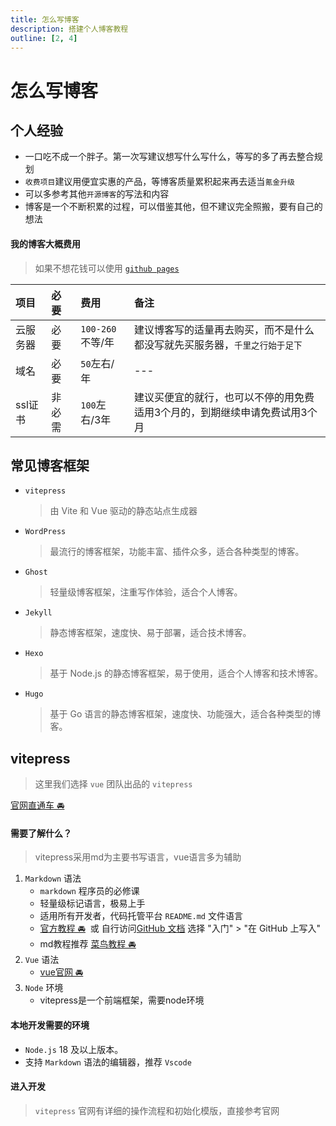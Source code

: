 ```yaml
---
title: 怎么写博客
description: 搭建个人博客教程
outline: [2, 4]
---
```


# 怎么写博客

## 个人经验
* 一口吃不成一个胖子。第一次写建议想写什么写什么，等写的多了再去整合规划
* `收费项目`建议用便宜实惠的产品，等博客质量累积起来再去适当`氪金升级`
* 可以多参考其他`开源博客`的写法和内容
* 博客是一个不断积累的过程，可以借鉴其他，但不建议完全照搬，要有自己的想法

#### 我的博客大概费用

> 如果不想花钱可以使用 [`github pages`](/other/blog/up/usePage.html)

| 项目 | 必要 | 费用 | 备注 |
| :--- | :--- | :--- | :--- |
| 云服务器 | 必要 | `100-260`不等/年 | 建议博客写的适量再去购买，而不是什么都没写就先买服务器，`千里之行始于足下` |
| 域名 | 必要 | `50`左右/年 | --- |
| ssl证书 | 非必需 | `100`左右/3年 | 建议买便宜的就行，也可以不停的用免费适用3个月的，到期继续申请免费试用3个月 |

## 常见博客框架

* `vitepress`
    > 由 Vite 和 Vue 驱动的静态站点生成器
* `WordPress`
    > 最流行的博客框架，功能丰富、插件众多，适合各种类型的博客。
* `Ghost`
    > 轻量级博客框架，注重写作体验，适合个人博客。
* `Jekyll`
    > 静态博客框架，速度快、易于部署，适合技术博客。
* `Hexo`
    > 基于 Node.js 的静态博客框架，易于使用，适合个人博客和技术博客。
* `Hugo`
    > 基于 Go 语言的静态博客框架，速度快、功能强大，适合各种类型的博客。

## vitepress
> 这里我们选择 `vue` 团队出品的 `vitepress`

[官网直通车 🚘](https://vitepress.dev/zh/)

#### 需要了解什么？

> vitepress采用md为主要书写语言，vue语言多为辅助

1. `Markdown` 语法
    * `markdown` 程序员的必修课
    * 轻量级标记语言，极易上手
    * 适用所有开发者，代码托管平台 `README.md` 文件语言
    * [官方教程 🚘](https://docs.github.com/zh/get-started/writing-on-github/getting-started-with-writing-and-formatting-on-github/quickstart-for-writing-on-github)&nbsp;&nbsp;或&nbsp;自行访问[GitHub 文档](https://docs.github.com/zh) 选择&nbsp;"入门"&nbsp;>&nbsp;"在&nbsp;GitHub&nbsp;上写入"
    * md教程推荐 [菜鸟教程 🚘](https://www.runoob.com/markdown/md-tutorial.html)
2. `Vue` 语法
    * [vue官网 🚘](https://cn.vuejs.org/)
3. `Node` 环境
    * vitepress是一个前端框架，需要node环境

#### 本地开发需要的环境

- `Node.js` 18 及以上版本。
- 支持 `Markdown` 语法的编辑器，推荐 `Vscode`

#### 进入开发

> `vitepress` 官网有详细的操作流程和初始化模版，直接参考官网